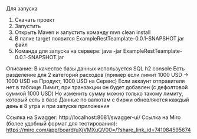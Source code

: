 Для запуска
1) Скачать проект
2) Запустить
3) Открыть Maven и запустить команду mvn clean install
4) В папке target появится ExampleRestTeamplate-0.0.1-SNAPSHOT.jar файл
5) Команда для запуска на сервере: java -jar ExampleRestTeamplate-0.0.1-SNAPSHOT.jar

Описание:
В качестве базы данных используется SQL h2 console
Есть разделение для 2 категорий расходов (пример если лимит 1000 USD -> 1000 USD на Продукт, 1000 USD на Сервис)
Если аккаунт отправителя нет в таблице Лимит, при транзакции он будет добавлен (с дефолтовой суммой 1000 USD)
Но изменить сумму можно только такому лимиту, который есть в базе
Данные по валютам с биржи обновляются каждый день в 8 утра и при запуске приложения

Ссылка на Swagger: http://localhost:8081/swagger-ui/
Ссылка на Miro (более удобный формат для тестирования): https://miro.com/app/board/uXjVMXuQV00=/?share_link_id=741084595674